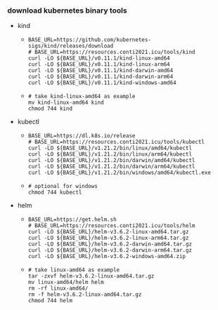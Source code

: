 ### download kubernetes binary tools

* kind
    + ```shell
      BASE_URL=https://github.com/kubernetes-sigs/kind/releases/download
      # BASE_URL=https://resources.conti2021.icu/tools/kind
      curl -LO ${BASE_URL}/v0.11.1/kind-linux-amd64
      curl -LO ${BASE_URL}/v0.11.1/kind-linux-arm64
      curl -LO ${BASE_URL}/v0.11.1/kind-darwin-amd64
      curl -LO ${BASE_URL}/v0.11.1/kind-darwin-arm64
      curl -LO ${BASE_URL}/v0.11.1/kind-windows-amd64
      ```
    + ```shell
      # take kind-linux-amd64 as example
      mv kind-linux-amd64 kind
      chmod 744 kind
      ```
* kubectl
    + ```shell
      BASE_URL=https://dl.k8s.io/release
      # BASE_URL=https://resources.conti2021.icu/tools/kubectl
      curl -LO ${BASE_URL}/v1.21.2/bin/linux/amd64/kubectl
      curl -LO ${BASE_URL}/v1.21.2/bin/linux/arm64/kubectl
      curl -LO ${BASE_URL}/v1.21.2/bin/darwin/amd64/kubectl
      curl -LO ${BASE_URL}/v1.21.2/bin/darwin/arm64/kubectl
      curl -LO ${BASE_URL}/v1.21.2/bin/windows/amd64/kubectl.exe
      ```
    + ```shell
      # optional for windows
      chmod 744 kubectl
      ```
* helm
    + ```shell
      BASE_URL=https://get.helm.sh
      # BASE_URL=https://resources.conti2021.icu/tools/helm
      curl -LO ${BASE_URL}/helm-v3.6.2-linux-amd64.tar.gz
      curl -LO ${BASE_URL}/helm-v3.6.2-linux-arm64.tar.gz
      curl -LO ${BASE_URL}/helm-v3.6.2-darwin-amd64.tar.gz
      curl -LO ${BASE_URL}/helm-v3.6.2-darwin-arm64.tar.gz
      curl -LO ${BASE_URL}/helm-v3.6.2-windows-amd64.zip
      ```
    + ```shell
      # take linux-amd64 as example
      tar -zxvf helm-v3.6.2-linux-amd64.tar.gz
      mv linux-amd64/helm helm
      rm -rf linux-amd64/
      rm -f helm-v3.6.2-linux-amd64.tar.gz
      chmod 744 helm
      ```